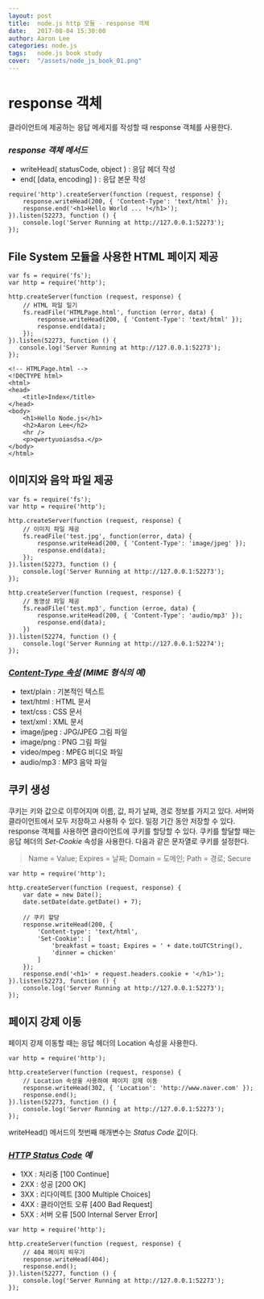 ```yaml
---
layout: post
title:  node.js http 모듈 - response 객체
date:   2017-08-04 15:30:00
author: Aaron Lee
categories: node.js
tags:	node.js book study
cover:  "/assets/node_js_book_01.png"
---
```


# response 객체
클라이언트에 제공하는 응답 메세지를 작성할 때 response 객체를 사용한다.
### *response 객체 메서드*
- writeHead( statusCode, object ) : 응답 헤더 작성
- end( [data, encoding] ) : 응답 본문 작성

```
require('http').createServer(function (request, response) {
    response.writeHead(200, { 'Content-Type': 'text/html' });
    response.end('<h1>Hello World ... !</h1>');
}).listen(52273, function () {
    console.log('Server Running at http://127.0.0.1:52273');
});
```

## File System 모듈을 사용한 HTML 페이지 제공
```
var fs = require('fs');
var http = require('http');

http.createServer(function (request, response) {
    // HTML 파일 일기
    fs.readFile('HTMLPage.html', function (error, data) {
        response.writeHead(200, { 'Content-Type': 'text/html' });
        response.end(data);
    });
}).listen(52273, function () {
   console.log('Server Running at http://127.0.0.1:52273');
});
```
```
<!-- HTMLPage.html -->
<!D0CTYPE html>
<html>
<head>
    <title>Index</title>
</head>
<body>
    <h1>Hello Node.js</h1>
    <h2>Aaron Lee</h2>
    <hr />
    <p>qwertyuoiasdsa.</p>
</body>
</html>
```

## 이미지와 음악 파일 제공
```
var fs = require('fs');
var http = require('http');

http.createServer(function (request, response) {
    // 이미지 파일 제공
    fs.readFile('test.jpg', function(error, data) {
        response.writeHead(200, { 'Content-Type': 'image/jpeg' });
        response.end(data);
    });
}).listen(52273, function () {
    console.log('Server Running at http://127.0.0.1:52273');
});

http.createServer(function (request, response) {
    // 동영상 파일 제공
    fs.readFile('test.mp3', function (erroe, data) {
        response.writeHead(200, { 'Content-Type': 'audio/mp3' });
        response.end(data);
    })
}).listen(52274, function () {
    console.log('Server Running at http://127.0.0.1:52274');
});
```

### *[Content-Type 속성](https://www.google.co.kr/search?q=MIME+TYPE+%EB%AA%A9%EB%A1%9D&oq=MIME+TYPE+%EB%AA%A9%EB%A1%9D&gs_l=psy-ab.3..0i30k1.4048.6857.0.7371.13.10.1.0.0.0.714.1892.3-2j1j0j1.4.0....0...1.1j4.64.psy-ab..9.4.1178...0j0i13i30k1.9xgDUDuZvYw) (MIME 형식의 예)*
- text/plain : 기본적인 텍스트
- text/html : HTML 문서
- text/css : CSS 문서
- text/xml : XML 문서
- image/jpeg : JPG/JPEG 그림 파일
- image/png : PNG 그림 파일
- video/mpeg : MPEG 비디오 파일
- audio/mp3 : MP3 음악 파일

## 쿠키 생성
쿠키는 키와 값으로 이루어지며 이름, 값, 파기 날짜, 경로 정보를 가지고 있다. 서버와 클라이언트에서 모두 저장하고 사용하 수 있다. 일정 기간 동안 저장할 수 있다.
response 객체를 사용하면 클라이언트에 쿠키를 할당할 수 있다. 쿠키를 할달할 때는 응답 헤더의 *Set-Cookie* 속성을 사용한다. 다음과 같은 문자열로 쿠키를 설정한다.
> Name = Value; Expires = 날짜; Domain = 도메인; Path = 경로; Secure

```
var http = require('http');

http.createServer(function (request, response) {
    var date = new Date();
    date.setDate(date.getDate() + 7);
    
    // 쿠키 할당
    response.writeHead(200, { 
        'Content-type': 'text/html',
        'Set-Cookie': [
            'breakfast = toast; Expires = ' + date.toUTCString(),
            'dinner = chicken'
        ]
    });
    response.end('<h1>' + request.headers.cookie + '</h1>');
}).listen(52273, function () {
    console.log('Server Running at http://127.0.0.1:52273');
});
```

## 페이지 강제 이동
페이지 강제 이동할 때는 응답 헤더의 Location 속성을 사용한다.
```
var http = require('http');

http.createServer(function (request, response) {
    // Location 속성을 사용하여 페이지 강제 이동
    response.writeHead(302, { 'Location': 'http://www.naver.com' });
    response.end();
}).listen(52273, function () {
    console.log('Server Running at http://127.0.0.1:52273');
});
```
writeHead() 메서드의 첫번째 매개변수는 *Status Code* 값이다.
### *[HTTP Status Code](https://www.google.co.kr/search?q=HTTP+Status+Code&oq=HTTP+Status+Code&aqs=chrome..69i57j0l5.981j0j8&sourceid=chrome&ie=UTF-8) 예*
- 1XX : 처리중 [100 Continue]
- 2XX : 성공 [200 OK]
- 3XX : 리다이렉트 [300 Multiple Choices]
- 4XX : 클라이언트 오류 [400 Bad Request]
- 5XX : 서버 오류 [500 Internal Server Error]

```
var http = require('http');

http.createServer(function (request, response) {
    // 404 페이지 띄우기
    response.writeHead(404);
    response.end();
}).listen(52277, function () {
    console.log('Server Running at http://127.0.0.1:52273');
});
```